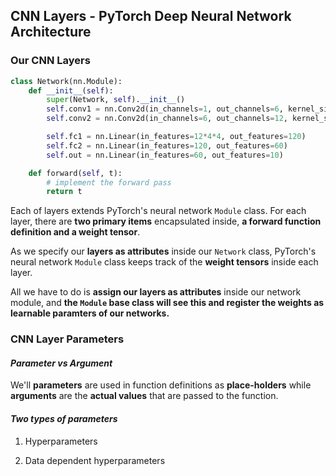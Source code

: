 ## CNN Layers - PyTorch Deep Neural Network Architecture

### Our CNN Layers

```python
class Network(nn.Module):
    def __init__(self):
        super(Network, self).__init__()
        self.conv1 = nn.Conv2d(in_channels=1, out_channels=6, kernel_size=5)
        self.conv2 = nn.Conv2d(in_channels=6, out_channels=12, kernel_size=5)

        self.fc1 = nn.Linear(in_features=12*4*4, out_features=120)
        self.fc2 = nn.Linear(in_features=120, out_features=60)
        self.out = nn.Linear(in_features=60, out_features=10)

    def forward(self, t):
        # implement the forward pass
        return t
```

Each of layers extends PyTorch's neural network `Module` class. For each layer, there are **two primary items** encapsulated inside, **a forward function definition and a weight tensor**.

As we specify our **layers as attributes** inside our `Network` class, PyTorch's neural network `Module` class keeps track of the **weight tensors** inside each layer. 

All we have to do is **assign our layers as attributes** inside our network module, and **the `Module` base class will see this and register the weights as learnable paramters of our networks.**

### CNN Layer Parameters

#### *Parameter vs Argument*

We'll **parameters** are used in function definitions as **place-holders** while **arguments** are the **actual values** that are passed to the function.

#### *Two types of parameters*

1. Hyperparameters

2. Data dependent hyperparameters


